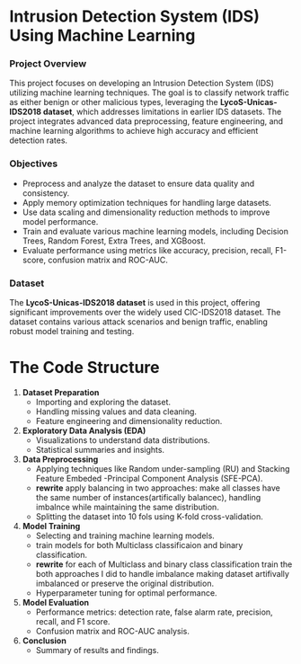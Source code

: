 # Intrusion Detection System (IDS) Using Machine Learning

### Project Overview

This project focuses on developing an Intrusion Detection System (IDS) utilizing machine learning techniques. The goal is to classify network traffic as either benign or other malicious types, leveraging the **LycoS-Unicas-IDS2018 dataset**, which addresses limitations in earlier IDS datasets. The project integrates advanced data preprocessing, feature engineering, and machine learning algorithms to achieve high accuracy and efficient detection rates.
### Objectives

- Preprocess and analyze the dataset to ensure data quality and consistency.
- Apply memory optimization techniques for handling large datasets.
- Use data scaling and dimensionality reduction methods to improve model performance.
- Train and evaluate various machine learning models, including Decision Trees, Random Forest, Extra Trees, and XGBoost.
- Evaluate performance using metrics like accuracy, precision, recall, F1-score, confusion matrix and ROC-AUC.

### Dataset

The **LycoS-Unicas-IDS2018 dataset** is used in this project, offering significant improvements over the widely used CIC-IDS2018 dataset. The dataset contains various attack scenarios and benign traffic, enabling robust model training and testing.

# **The Code Structure**
1. **Dataset Preparation**
   - Importing and exploring the dataset.
   - Handling missing values and data cleaning.
   - Feature engineering and dimensionality reduction.
2. **Exploratory Data Analysis (EDA)**
   - Visualizations to understand data distributions.
   - Statistical summaries and insights.
3. **Data Preprocessing**
   - Applying techniques like Random under-sampling (RU) and Stacking Feature Embeded -Principal Component Analysis (SFE-PCA).
   - **rewrite** apply balancing in two approaches: make all classes have the same number of instances(artifically balancec), handling imbalnce while maintaining the same distribution.
   - Splitting the dataset into 10 fols using K-fold cross-validation.
4. **Model Training**
   - Selecting and training machine learning models.
   - train models for both Multiclass classificaion and binary classification.
   - **rewrite** for each of Multiclass and binary class classification train the both approaches I did 
     to handle imbalance making dataset artifivally imbalanced or preserve the original distribution.
   - Hyperparameter tuning for optimal performance.
5. **Model Evaluation**
   - Performance metrics: detection rate, false alarm rate, precision, recall, and F1 score.
   - Confusion matrix and ROC-AUC analysis.
6. **Conclusion**
   - Summary of results and findings.